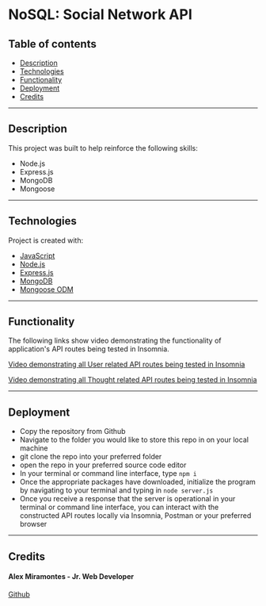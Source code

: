 # NoSQL: Social Network API 


## Table of contents

- [Description](#description)
- [Technologies](#technologies)
- [Functionality](#functionality)
- [Deployment](#deployment)
- [Credits](#credits)

---


## Description

This project was built to help reinforce the following skills:

- Node.js
- Express.js
- MongoDB
- Mongoose

---


## Technologies

Project is created with:

- [JavaScript](https://www.javascript.com/)
- [Node.js](https://nodejs.org/)
- [Express.js](https://expressjs.com/)
- [MongoDB](https://www.mongodb.com/)
- [Mongoose ODM](https://mongoosejs.com/)

---


## Functionality

The following links show video demonstrating the functionality of application's API routes being tested in Insomnia.


[Video demonstrating all User related API routes being tested in Insomnia](https://drive.google.com/file/d/1sStvKTqie0mcn872Xxzom9Blqmv2T2V1/view)


[Video demonstrating all Thought related API routes being tested in Insomnia](https://drive.google.com/file/d/1NCBcctbn2PSkkNaiE2ufoZh1RyW8ZPEo/view)


---


## Deployment

- Copy the repository from Github
- Navigate to the folder you would like to store this repo in on your local machine
- git clone the repo into your preferred folder
- open the repo in your preferred source code editor 
- In your terminal or command line interface, type `npm i`
- Once the appropriate packages have downloaded, initialize the program by navigating to your terminal and typing in `node server.js`
- Once you receive a response that the server is operational in your terminal or command line interface, you can interact with the constructed API routes locally via Insomnia, Postman or your preferred browser


---


## Credits

#### Alex Miramontes - Jr. Web Developer

[Github](https://www.github.com/amiramonte)